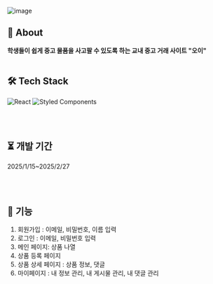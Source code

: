![image](https://github.com/user-attachments/assets/598295d9-7174-46ae-b233-646da666998b)

## 📌 About
**학생들이 쉽게 중고 물품을 사고팔 수 있도록 하는 교내 중고 거래 사이트 "오이"**
</br></br>

## 🛠 Tech Stack
![React](https://img.shields.io/badge/React-20232A?style=for-the-badge&logo=react&logoColor=61DAFB)
![Styled Components](https://img.shields.io/badge/Styled--Components-DB7093?style=for-the-badge&logo=styled-components&logoColor=white)

</br></br>

## ⏳ 개발 기간
2025/1/15~2025/2/27

</br></br>


## 🚀 기능 
1. 회원가입 : 이메일, 비밀번호, 이름 입력
2. 로그인 : 이메일, 비밀번호 입력
3. 메인 페이지: 상품 나열
4. 상품 등록 페이지
5. 상품 상세 페이지
: 상품 정보, 댓글
6. 마이페이지
: 내 정보 관리, 내 게시물 관리, 내 댓글 관리
